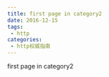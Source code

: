 ```yaml
---
title: first page in category2
date: 2016-12-15
tags:
 - http
categories: 
 - http权威指南
---
```


first page in category2